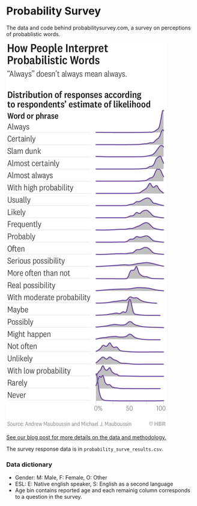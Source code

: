 # Probability Survey 
The data and code behind probabilitysurvey.com, a survey on perceptions of probablistic words.

![Perceptions of probability](prob_survey_chart.png)

[See our blog post for more details on the data and methodology.](https://hbr.org/2018/07/if-you-say-something-is-likely-how-likely-do-people-think-it-is)


The survey response data is in `probability_surve_results.csv`. 

### Data dictionary

* Gender: M: Male, F: Female, O: Other
* ESL: E: Native english speaker, S: English as a second language
* Age bin contains reported age and each remainig column corresponds to a question in the survey.


